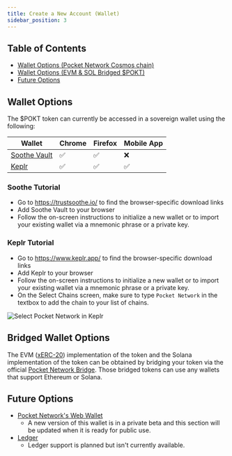 ```yaml
---
title: Create a New Account (Wallet)
sidebar_position: 3
---
```


## Table of Contents <!-- omit in toc -->

- [Wallet Options (Pocket Network Cosmos chain)](#wallet-options-pocket-network-cosmos-chain)
- [Wallet Options (EVM & SOL Bridged $POKT)](#wallet-options-evm--sol-bridged-pokt)
- [Future Options](#future-options)

## Wallet Options

The $POKT token can currently be accessed in a sovereign wallet using the following:

| Wallet | Chrome | Firefox | Mobile App |
| --- | --- | --- | --- |
| [Soothe Vault](https://trustsoothe.io/) | ✅ | ✅ | ❌ |
| [Keplr](https://www.keplr.app/) | ✅ | ✅ | ✅ |

### Soothe Tutorial

- Go to https://trustsoothe.io/ to find the browser-specific download links
- Add Soothe Vault to your browser
- Follow the on-screen instructions to initialize a new wallet or to import your existing wallet via a mnemonic phrase or a private key.

### Keplr Tutorial

- Go to https://www.keplr.app/ to find the browser-specific download links
- Add Keplr to your browser
- Follow the on-screen instructions to initialize a new wallet or to import your existing wallet via a mnemonic phrase or a private key.
- On the Select Chains screen, make sure to type `Pocket Network` in the textbox to add the chain to your list of chains.

![Select Pocket Network in Keplr](../static/img/keplr-select-chains.png)

## Bridged Wallet Options
The EVM ([xERC-20](https://www.xerc20.com/)) implementation of the token and the Solana implementation of the token can be obtained by bridging your token via the official [Pocket Network Bridge](https://bridge.pokt.network/). Those bridged tokens can use any wallets that support Ethereum or Solana.

## Future Options

- [Pocket Network's Web Wallet](https://wallet.pokt.network/)
    - A new version of this wallet is in a private beta and this section will be updated when it is ready for public use. 
- [Ledger](https://www.ledger.com/)
    - Ledger support is planned but isn't currently available.